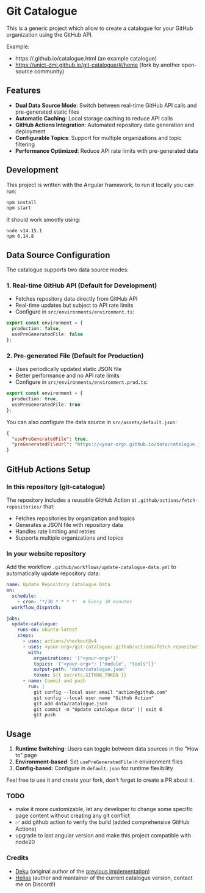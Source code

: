 # Git Catalogue

This is a generic project which allow to create a catalogue for your GitHub organization using the GitHub API.

Example:

- https://<your-org>.github.io/catalogue.html (an example catalogue)
- https://unict-dmi.github.io/git-catalogue/#/home (fork by another open-source community)

## Features

- **Dual Data Source Mode**: Switch between real-time GitHub API calls and pre-generated static files
- **Automatic Caching**: Local storage caching to reduce API calls
- **GitHub Actions Integration**: Automated repository data generation and deployment
- **Configurable Topics**: Support for multiple organizations and topic filtering
- **Performance Optimized**: Reduce API rate limits with pre-generated data

## Development

This project is written with the Angular framework, to run it locally you can run:

```bash
npm install
npm start
```

It should work smootly using:

```
node v14.15.1
npm 6.14.8
```

## Data Source Configuration

The catalogue supports two data source modes:

### 1. Real-time GitHub API (Default for Development)
- Fetches repository data directly from GitHub API
- Real-time updates but subject to API rate limits
- Configure in `src/environments/environment.ts`:
```typescript
export const environment = {
  production: false,
  usePreGeneratedFile: false
};
```

### 2. Pre-generated File (Default for Production)
- Uses periodically updated static JSON file
- Better performance and no API rate limits
- Configure in `src/environments/environment.prod.ts`:
```typescript
export const environment = {
  production: true,
  usePreGeneratedFile: true
};
```

You can also configure the data source in `src/assets/default.json`:
```json
{
  "usePreGeneratedFile": true,
  "preGeneratedFileUrl": "https://<your-org>.github.io/data/catalogue.json"
}
```

## GitHub Actions Setup

### In this repository (git-catalogue)

The repository includes a reusable GitHub Action at `.github/actions/fetch-repositories/` that:
- Fetches repositories by organization and topics
- Generates a JSON file with repository data
- Handles rate limiting and retries
- Supports multiple organizations and topics

### In your website repository

Add the workflow `.github/workflows/update-catalogue-data.yml` to automatically update repository data:

```yaml
name: Update Repository Catalogue Data
on:
  schedule:
    - cron: '*/30 * * * *'  # Every 30 minutes
  workflow_dispatch:

jobs:
  update-catalogue:
    runs-on: ubuntu-latest
    steps:
      - uses: actions/checkout@v4
      - uses: <your-org>/git-catalogue/.github/actions/fetch-repositories@master
        with:
          organizations: '["<your-org>"]'
          topics: '{"<your-org>": ["module", "tools"]}'
          output-path: 'data/catalogue.json'
          token: ${{ secrets.GITHUB_TOKEN }}
      - name: Commit and push
        run: |
          git config --local user.email "action@github.com"
          git config --local user.name "GitHub Action"
          git add data/catalogue.json
          git commit -m "Update catalogue data" || exit 0
          git push
```

## Usage

1. **Runtime Switching**: Users can toggle between data sources in the "How to" page
2. **Environment-based**: Set `usePreGeneratedFile` in environment files
3. **Config-based**: Configure in `default.json` for runtime flexibility

Feel free to use it and create your fork, don't forget to create a PR about it.

### TODO

- make it more customizable, let any developer to change some specific page content without creating any git conflict
- ✅ add github action to verify the build (added comprehensive GitHub Actions)
- upgrade to last angular version and make this project compatible with node20

### Credits

- [Deku](https://github.com/deku) (original author of the [previous implementation](https://github.com/azerothcore/catalogue))
- [Helias](https://github.com/Helias) (author and mantainer of the current catalogue version, contact me on Discord!)
